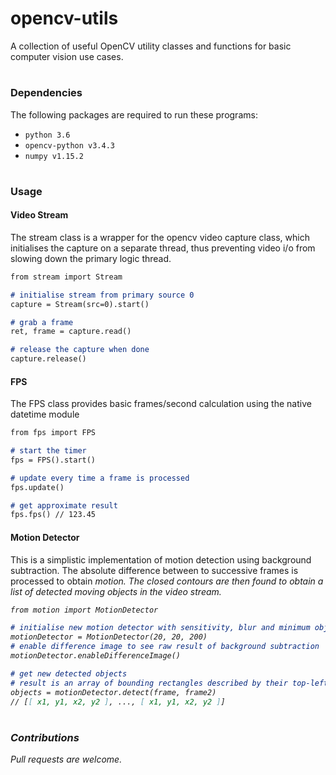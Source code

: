 # opencv-utils

A collection of useful OpenCV utility classes and functions for basic computer vision use cases. 

#
### Dependencies

The following packages are required to run these programs:

* `python 3.6`
* `opencv-python v3.4.3`
* `numpy v1.15.2`

#
### Usage

#### Video Stream
The stream class is a wrapper for the opencv video capture class, which initialises the capture on a separate thread, thus preventing video i/o from slowing down the primary logic thread.

```markdown
from stream import Stream

# initialise stream from primary source 0
capture = Stream(src=0).start()

# grab a frame
ret, frame = capture.read()

# release the capture when done
capture.release()
```

#### FPS
The FPS class provides basic frames/second calculation using the native datetime module
```markdown
from fps import FPS

# start the timer
fps = FPS().start()

# update every time a frame is processed
fps.update()

# get approximate result
fps.fps() // 123.45
```

#### Motion Detector
This is a simplistic implementation of motion detection using background subtraction. The absolute difference between to successive frames is processed to obtain <em>motion<em>. The closed contours are then found to obtain a list of detected moving objects in the video stream.
```markdown
from motion import MotionDetector

# initialise new motion detector with sensitivity, blur and minimum object size
motionDetector = MotionDetector(20, 20, 200)
# enable difference image to see raw result of background subtraction
motionDetector.enableDifferenceImage()

# get new detected objects
# result is an array of bounding rectangles described by their top-left and bottom-right coordinates in the form [x1, y1, x2, y2]
objects = motionDetector.detect(frame, frame2)
// [[ x1, y1, x2, y2 ], ..., [ x1, y1, x2, y2 ]]
```

#
### Contributions

Pull requests are welcome. 